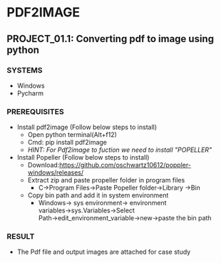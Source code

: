 # PDF2IMAGE
## PROJECT_01.1: Converting pdf to image using python

### SYSTEMS
* Windows
* Pycharm

### PREREQUISITES 
* Install pdf2image (Follow below steps to install)
  * Open python terminal(Alt+f12) 
  * Cmd: pip install pdf2image
  - *HINT: For Pdf2image to fuction we need to install "POPELLER"*
* Install Popeller (Follow below steps to install)
  * Download:https://github.com/oschwartz10612/poppler-windows/releases/
  * Extract zip  and paste propeller folder in program files
    * C→Program Files→Paste Popeller folder→Library →Bin
  * Copy bin path and add it in system environment
    * Windows→ sys environment→ environment variables→sys.Variables→Select Path→edit_environment_variable→new→paste the bin path
 
### RESULT
* The Pdf file and output images are attached for case study
